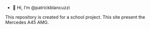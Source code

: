 - 👋 Hi, I’m @patrickblancuzzi

This repository is created for a school project.
This site present the Mercedes A45 AMG.
